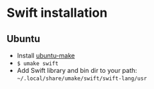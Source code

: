 # Swift installation

## Ubuntu
- Install [ubuntu-make](https://github.com/ubuntu/ubuntu-make)
- `$ umake swift`
- Add Swift library and bin dir to your path: `~/.local/share/umake/swift/swift-lang/usr`